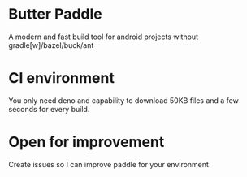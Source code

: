 # Butter Paddle
A modern and fast build tool for android projects without gradle[w]/bazel/buck/ant

# CI environment
You only need deno and capability to download 50KB files and a few seconds for every build.

# Open for improvement
Create issues so I can improve paddle for your environment
